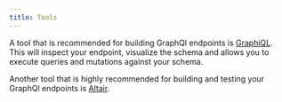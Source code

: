 ```yaml
---
title: Tools
---
```



A tool that is recommended for building GraphQl endpoints is [GraphiQL](https://github.com/graphql/graphiql). This will inspect your endpoint, visualize the schema and allows you to execute queries and mutations against your schema.

Another tool that is highly recommended for building and testing your GraphQl endpoints is [Altair](https://github.com/altair-graphql/altair).

